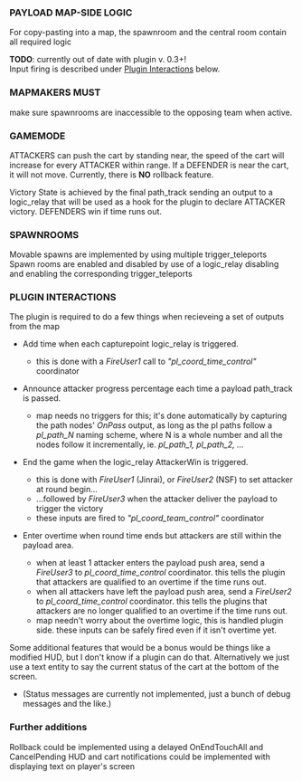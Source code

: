 ### PAYLOAD MAP-SIDE LOGIC

 For copy-pasting into a map, the spawnroom and the central room contain all required logic
 
 <b>TODO</b>: currently out of date with plugin v. 0.3+!<br>
 Input firing is described under <a href="#plugin-interactions">Plugin Interactions</a> below.
 

### MAPMAKERS MUST
  make sure spawnrooms are inaccessible to the opposing team when active.
  


### GAMEMODE
 ATTACKERS can push the cart by standing near, the speed of the cart will increase for every ATTACKER within range.
 If a DEFENDER is near the cart, it will not move.
 Currently, there is **NO** rollback feature.

 Victory State is achieved by the final path_track sending an output to a logic_relay that will be used as a hook for the plugin to declare ATTACKER victory.
 DEFENDERS win if time runs out.



### SPAWNROOMS
  Movable spawns are implemented by using multiple trigger_teleports
  Spawn rooms are enabled and disabled by use of a logic_relay disabling and enabling the corresponding trigger_teleports



### PLUGIN INTERACTIONS
 The plugin is required to do a few things when recieveing a set of outputs from the map
 * Add time when each capturepoint logic_relay is triggered.
     * this is done with a <i>FireUser1</i> call to <i>"pl_coord_time_control"</i> coordinator
 
 * Announce attacker progress percentage each time a payload path_track is passed.
     * map needs no triggers for this; it's done automatically by capturing the path nodes'
       <i>OnPass</i> output, as long as the pl paths follow a <i>pl_path_N</i> naming scheme,
       where N is a whole number and all the nodes follow it incrementally,
       ie. <i>pl_path_1, pl_path_2, ...</i>
 
 * End the game when the logic_relay AttackerWin is triggered.
     * this is done with <i>FireUser1</i> (Jinrai), or <i>FireUser2</i> (NSF) to set attacker at round begin...
     * ...followed by <i>FireUser3</i> when the attacker deliver the payload to trigger the victory
     * these inputs are fired to <i>"pl_coord_team_control"</i> coordinator
 
 * Enter overtime when round time ends but attackers are still within the payload area.
     * when at least 1 attacker enters the payload push area, send a <i>FireUser3</i> to
       <i>pl_coord_time_control</i> coordinator. this tells the plugin that attackers
       are qualified to an overtime if the time runs out.
     * when all attackers have left the payload push area, send a <i>FireUser2</i> to
       <i>pl_coord_time_control</i> coordinator. this tells the plugins that attackers
       are no longer qualified to an overtime if the time runs out.
     * map needn't worry about the overtime logic, this is handled plugin side.
       these inputs can be safely fired even if it isn't overtime yet.

 Some additional features that would be a bonus would be things like a modified HUD, but I don't know if a plugin can do that.
 Alternatively we just use a text entity to say the current status of the cart at the bottom of the screen.
 * (Status messages are currently not implemented, just a bunch of debug messages and the like.)

### Further additions
 Rollback could be implemented using a delayed OnEndTouchAll and CancelPending
 HUD and cart notifications could be implemented with displaying text on player's screen
